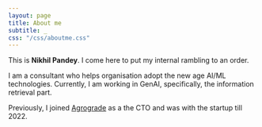 ```yaml
---
layout: page
title: About me
subtitle: _
css: "/css/aboutme.css"
---
```

<div id="aboutme-section">

<p class="about-text">
  <span class="fa fa-star about-icon"></span>
  This is <b>Nikhil Pandey</b>. I come here to put my internal rambling to an order. 
</p> 

<p class="about-text">
  <span class="fa fa-briefcase about-icon"></span>
  I am a consultant who helps organisation adopt the new age AI/ML technologies. Currently, I am working in GenAI, specifically, the information retrieval part.   
</p>



<p class="about-text">
  <span class="fa fa-briefcase about-icon"></span>
  Previously, I joined <a href="https://www.agrograde.com/" target="_blank" rel="noopener noreferrer">Agrograde</a> as a the CTO and was with the startup till 2022.  
</p>
